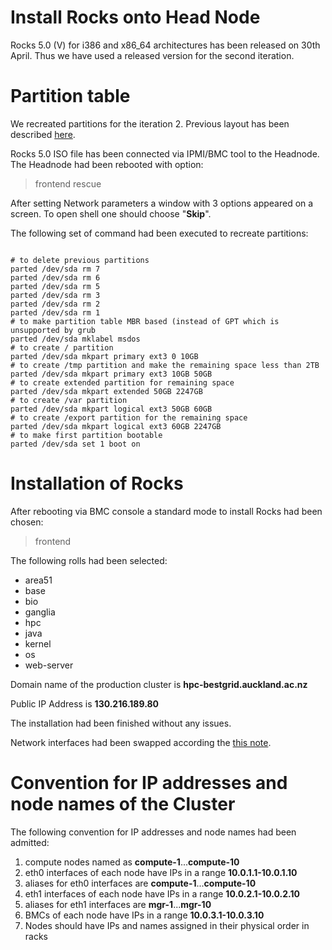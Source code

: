 # Install Rocks onto Head Node

Rocks 5.0 (V) for i386 and x86_64 architectures has been released on 30th April. Thus we have used a released version for the second iteration.

# Partition table

We recreated partitions for the iteration 2. Previous layout has been described [here](rocks-50-installation.md).

Rocks 5.0 ISO file has been connected via IPMI/BMC tool to the Headnode. The Headnode had been rebooted with option:

>  frontend rescue

After setting Network parameters a window with 3 options appeared on a screen. To open shell one should choose "**Skip**".

The following set of command had been executed to recreate partitions:

``` 

# to delete previous partitions
parted /dev/sda rm 7
parted /dev/sda rm 6
parted /dev/sda rm 5
parted /dev/sda rm 3
parted /dev/sda rm 2
parted /dev/sda rm 1
# to make partition table MBR based (instead of GPT which is unsupported by grub
parted /dev/sda mklabel msdos
# to create / partition
parted /dev/sda mkpart primary ext3 0 10GB
# to create /tmp partition and make the remaining space less than 2TB
parted /dev/sda mkpart primary ext3 10GB 50GB
# to create extended partition for remaining space
parted /dev/sda mkpart extended 50GB 2247GB
# to create /var partition
parted /dev/sda mkpart logical ext3 50GB 60GB
# to create /export partition for the remaining space
parted /dev/sda mkpart logical ext3 60GB 2247GB
# to make first partition bootable
parted /dev/sda set 1 boot on

```

# Installation of Rocks

After rebooting via BMC console a standard mode to install Rocks had been chosen:

>  frontend

The following rolls had been selected:

- area51
- base
- bio
- ganglia
- hpc
- java
- kernel
- os
- web-server

Domain name of the production cluster is **hpc-bestgrid.auckland.ac.nz**

Public IP Address is **130.216.189.80**

The installation had been finished without any issues.

Network interfaces had been swapped according the [this note](rocks-50-installation.md).

# Convention for IP addresses and node names of the Cluster

The following convention for IP addresses and node names had been admitted:

1. compute nodes named as **compute-1**...**compute-10**
2. eth0 interfaces of each node have IPs in a range **10.0.1.1-10.0.1.10**
3. aliases for eth0 interfaces are **compute-1**...**compute-10**
4. eth1 interfaces of each node have IPs in a range **10.0.2.1-10.0.2.10**
5. aliases for eth1 interfaces are **mgr-1**...**mgr-10**
6. BMCs of each node have IPs in a range **10.0.3.1-10.0.3.10**
7. Nodes should have IPs and names assigned in their physical order in racks
